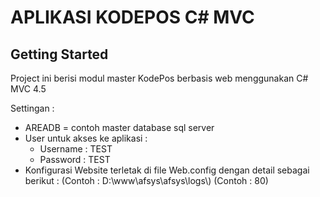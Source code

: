 # APLIKASI KODEPOS C# MVC

## Getting Started

Project ini berisi modul master KodePos berbasis web menggunakan C# MVC 4.5

Settingan : 
- AREADB = contoh master database sql server
- User untuk akses ke aplikasi :
  * Username : TEST 
  * Password : TEST
- Konfigurasi Website terletak di file Web.config dengan detail sebagai berikut :
  <appSettings>
    <add key="dbserver" value="NAMA SERVER SQL SERVER" />
    <add key="dbhost" value="Nama Service SQL SERVER" />
    <add key="dbuser" value="User SQL SERVER" />
    <add key="dbpass" value="Password SQL SERVER" />
    <add key="dbname" value="Nama Database SQL SERVER" />
    <add key="logDir" value="Path untuk meletakkan log apliasi" /> (Contoh : D:\\www\\afsys\\afsys\\logs\\)
    <add key="percent_zoom_layout" value="Untuk melakukan skala percent layout website" /> (Contoh : 80)
   </appSettings>

